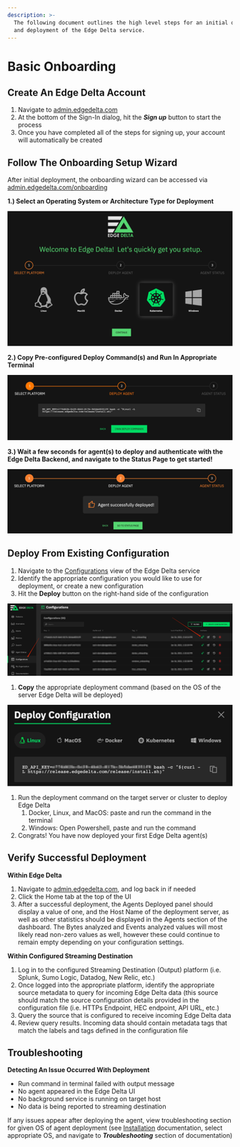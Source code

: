 ```yaml
---
description: >-
  The following document outlines the high level steps for an initial onboarding
  and deployment of the Edge Delta service.
---
```


# Basic Onboarding

## Create An Edge Delta Account

1. Navigate to [admin.edgedelta.com](https://admin.edgedelta.com/)
2. At the bottom of the Sign-In dialog, hit the _**Sign up**_ button to start the process
3. Once you have completed all of the steps for signing up, your account will automatically be created

## Follow The Onboarding Setup Wizard

After initial deployment, the onboarding wizard can be accessed via [admin.edgedelta.com/onboarding](https://admin.edgedelta.com/onboarding)

**1.\) Select an Operating System or Architecture Type for Deployment**

![](./assets/screen-shot-2021-01-26-at-2.13.18-pm.png)

**2.\) Copy Pre-configured Deploy Command\(s\) and Run In Appropriate Terminal**

![](./assets/screen_shot_2021-01-26_at_2_14_48_pm%20%281%29.jpg)

**3.\) Wait a few seconds for agent\(s\) to deploy and authenticate with the Edge Delta Backend, and navigate to the Status Page to get started!**

![](./assets/screen-shot-2021-01-26-at-2.22.57-pm.png)

## Deploy From Existing Configuration

1. Navigate to the [Configurations](https://admin.edgedelta.com/configurations) view of the Edge Delta service
2. Identify the appropriate configuration you would like to use for deployment, or create a new configuration
3. Hit the **Deploy** button on the right-hand side of the configuration

![](./assets/screen_shot_2021-01-26_at_2_24_55_pm.jpg)

1. **Copy** the appropriate deployment command \(based on the OS of the server Edge Delta will be deployed\)

![](./assets/screen_shot_2021-01-26_at_2_27_36_pm%20%281%29.jpg)

1. Run the deployment command on the target server or cluster to deploy Edge Delta
   1. Docker, Linux, and MacOS: paste and run the command in the terminal 
   2. Windows: Open Powershell, paste and run the command
2. Congrats! You have now deployed your first Edge Delta agent\(s\)

## Verify Successful Deployment

**Within Edge Delta**

1. Navigate to [admin.edgedelta.com](https://admin.edgedelta.com/), and log back in if needed
2. Click the Home tab at the top of the UI
3. After a successful deployment, the Agents Deployed panel should display a value of one, and the Host Name of the deployment server, as well as other statistics should be displayed in the Agents section of the dashboard. The Bytes analyzed and Events analyzed values will most likely read non-zero values as well, however these could continue to remain empty depending on your configuration settings. 

**Within Configured Streaming Destination**

1. Log in to the configured Streaming Destination \(Output\) platform \(i.e. Splunk, Sumo Logic, Datadog, New Relic, etc.\)
2. Once logged into the appropriate platform, identify the appropriate source metadata to query for incoming Edge Delta data \(this source should match the source configuration details provided in the configuration file \(i.e. HTTPs Endpoint, HEC endpoint, API URL, etc.\)
3. Query the source that is configured to receive incoming Edge Delta data
4. Review query results. Incoming data should contain metadata tags that match the labels and tags defined in the configuration file

## Troubleshooting

**Detecting An Issue Occurred With Deployment**

* Run command in terminal failed with output message
* No agent appeared in the Edge Delta UI
* No background service is running on target host
* No data is being reported to streaming destination

If any issues appear after deploying the agent, view troubleshooting section for given OS of agent deployment \(see [Installation](./installation/README.md) documentation, select appropriate OS, and navigate to _**Troubleshooting**_ section of documentation\)